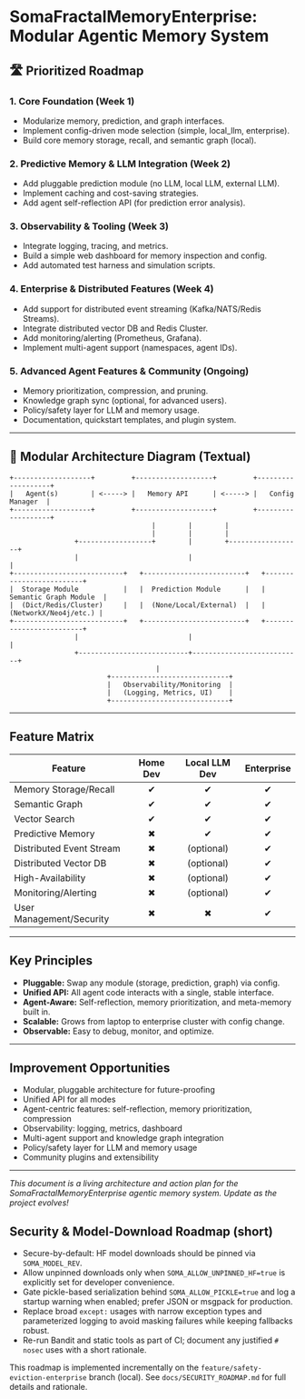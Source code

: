 
# SomaFractalMemoryEnterprise: Modular Agentic Memory System

## 🛣️ Prioritized Roadmap

### 1. Core Foundation (Week 1)
- Modularize memory, prediction, and graph interfaces.
- Implement config-driven mode selection (simple, local_llm, enterprise).
- Build core memory storage, recall, and semantic graph (local).

### 2. Predictive Memory & LLM Integration (Week 2)
- Add pluggable prediction module (no LLM, local LLM, external LLM).
- Implement caching and cost-saving strategies.
- Add agent self-reflection API (for prediction error analysis).

### 3. Observability & Tooling (Week 3)
- Integrate logging, tracing, and metrics.
- Build a simple web dashboard for memory inspection and config.
- Add automated test harness and simulation scripts.

### 4. Enterprise & Distributed Features (Week 4)
- Add support for distributed event streaming (Kafka/NATS/Redis Streams).
- Integrate distributed vector DB and Redis Cluster.
- Add monitoring/alerting (Prometheus, Grafana).
- Implement multi-agent support (namespaces, agent IDs).

### 5. Advanced Agent Features & Community (Ongoing)
- Memory prioritization, compression, and pruning.
- Knowledge graph sync (optional, for advanced users).
- Policy/safety layer for LLM and memory usage.
- Documentation, quickstart templates, and plugin system.

---

## 🧩 Modular Architecture Diagram (Textual)

```
+-------------------+         +-------------------+         +-------------------+
|   Agent(s)        | <-----> |   Memory API      | <-----> |   Config Manager  |
+-------------------+         +-------------------+         +-------------------+
								   |        |        |
								   |        |        |
				+------------------+        |        +------------------+
				|                           |                           |
+---------------------------+   +-------------------------+   +-------------------------+
|  Storage Module           |   |  Prediction Module      |   |  Semantic Graph Module  |
|  (Dict/Redis/Cluster)     |   |  (None/Local/External)  |   |  (NetworkX/Neo4j/etc.) |
+---------------------------+   +-------------------------+   +-------------------------+
				|                           |                           |
				+---------------------------+---------------------------+
									|
						+-----------------------------+
						|   Observability/Monitoring  |
						|   (Logging, Metrics, UI)    |
						+-----------------------------+
```

---

## Feature Matrix

| Feature                  | Home Dev | Local LLM Dev | Enterprise |
|--------------------------|:--------:|:-------------:|:----------:|
| Memory Storage/Recall    |    ✔     |      ✔        |     ✔      |
| Semantic Graph           |    ✔     |      ✔        |     ✔      |
| Vector Search            |    ✔     |      ✔        |     ✔      |
| Predictive Memory        |    ✖     |      ✔        |     ✔      |
| Distributed Event Stream |    ✖     |   (optional)  |     ✔      |
| Distributed Vector DB    |    ✖     |   (optional)  |     ✔      |
| High-Availability        |    ✖     |   (optional)  |     ✔      |
| Monitoring/Alerting      |    ✖     |   (optional)  |     ✔      |
| User Management/Security |    ✖     |      ✖        |     ✔      |

---

## Key Principles

- **Pluggable:** Swap any module (storage, prediction, graph) via config.
- **Unified API:** All agent code interacts with a single, stable interface.
- **Agent-Aware:** Self-reflection, memory prioritization, and meta-memory built in.
- **Scalable:** Grows from laptop to enterprise cluster with config change.
- **Observable:** Easy to debug, monitor, and optimize.

---

## Improvement Opportunities

- Modular, pluggable architecture for future-proofing
- Unified API for all modes
- Agent-centric features: self-reflection, memory prioritization, compression
- Observability: logging, metrics, dashboard
- Multi-agent support and knowledge graph integration
- Policy/safety layer for LLM and memory usage
- Community plugins and extensibility

---

*This document is a living architecture and action plan for the SomaFractalMemoryEnterprise agentic memory system. Update as the project evolves!*

## Security & Model-Download Roadmap (short)

- Secure-by-default: HF model downloads should be pinned via `SOMA_MODEL_REV`.
- Allow unpinned downloads only when `SOMA_ALLOW_UNPINNED_HF=true` is explicitly set for developer convenience.
- Gate pickle-based serialization behind `SOMA_ALLOW_PICKLE=true` and log a startup warning when enabled; prefer JSON or msgpack for production.
- Replace broad `except:` usages with narrow exception types and parameterized logging to avoid masking failures while keeping fallbacks robust.
- Re-run Bandit and static tools as part of CI; document any justified `# nosec` uses with a short rationale.

This roadmap is implemented incrementally on the `feature/safety-eviction-enterprise` branch (local). See `docs/SECURITY_ROADMAP.md` for full details and rationale.
